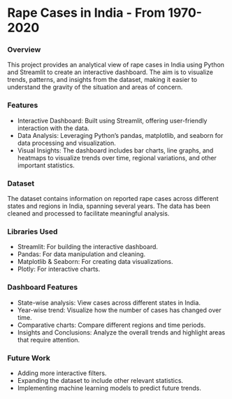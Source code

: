 # Rape Cases in India - From 1970-2020
### Overview
This project provides an analytical view of rape cases in India using Python and Streamlit to create an interactive dashboard. The aim is to visualize trends, patterns, and insights from the dataset, making it easier to understand the gravity of the situation and areas of concern.

### Features
- Interactive Dashboard: Built using Streamlit, offering user-friendly interaction with the data.
- Data Analysis: Leveraging Python’s pandas, matplotlib, and seaborn for data processing and visualization.
- Visual Insights: The dashboard includes bar charts, line graphs, and heatmaps to visualize trends over time, regional variations, and other important statistics.
  
### Dataset
The dataset contains information on reported rape cases across different states and regions in India, spanning several years. The data has been cleaned and processed to facilitate meaningful analysis.

### Libraries Used
- Streamlit: For building the interactive dashboard.
- Pandas: For data manipulation and cleaning.
- Matplotlib & Seaborn: For creating data visualizations.
- Plotly: For interactive charts.
  
### Dashboard Features
- State-wise analysis: View cases across different states in India.
- Year-wise trend: Visualize how the number of cases has changed over time.
- Comparative charts: Compare different regions and time periods.
- Insights and Conclusions: Analyze the overall trends and highlight areas that require attention.

### Future Work
- Adding more interactive filters.
- Expanding the dataset to include other relevant statistics.
- Implementing machine learning models to predict future trends.

